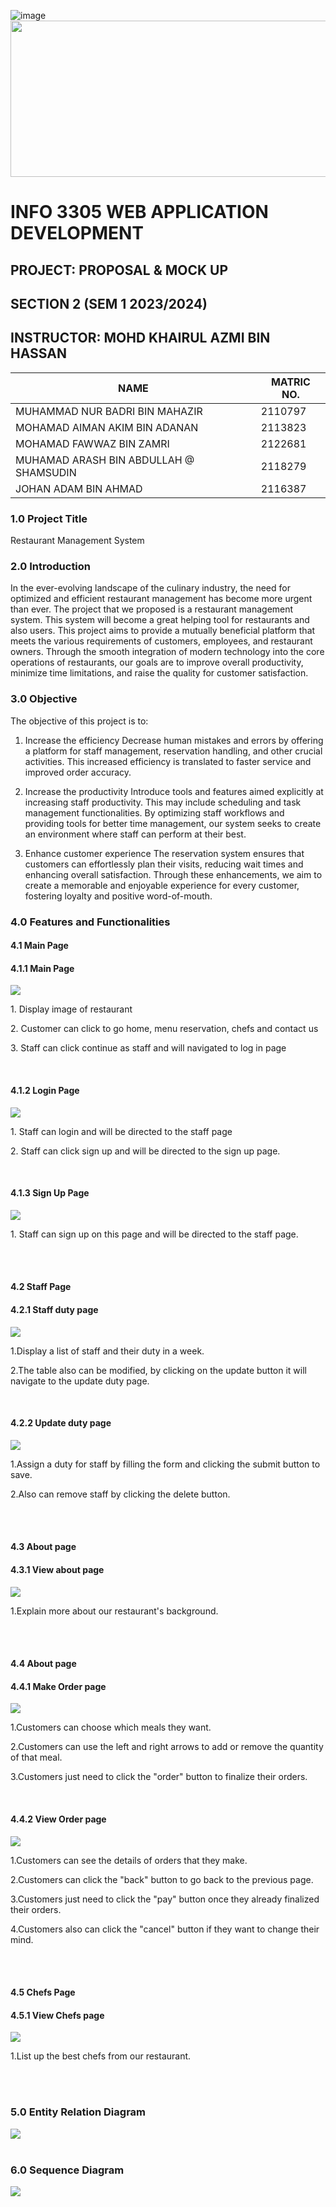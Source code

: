 ![image](https://github.com/Kaizo1610/Restaurant_Management_System/assets/147673571/2dbc7d3e-51ac-4e73-95bd-a1b6c7240fd0)<img src="logo IIUM.png" width="700" height="250">

# INFO 3305 WEB APPLICATION DEVELOPMENT 

## PROJECT: PROPOSAL & MOCK UP  
## SECTION 2 (SEM 1 2023/2024)
## INSTRUCTOR: MOHD KHAIRUL AZMI BIN HASSAN 

|               NAME                    | MATRIC NO.  |
| ---------------------------------     | ----------- |
| MUHAMMAD NUR BADRI BIN MAHAZIR        | 2110797     |
| MOHAMAD AIMAN AKIM BIN ADANAN         | 2113823     |
| MOHAMAD FAWWAZ BIN ZAMRI              | 2122681     |
| MUHAMAD ARASH BIN ABDULLAH @ SHAMSUDIN| 2118279     | 
| JOHAN ADAM BIN AHMAD                  | 2116387     |


### 1.0 Project Title
<p>Restaurant Management System</p>

### 2.0 Introduction
<p>  In the ever-evolving landscape of the culinary industry, the need for optimized and efficient restaurant management has become more urgent than ever. The project that we proposed is a restaurant management system. This system will become a great helping tool for restaurants and also users. This project aims to provide a mutually beneficial platform that meets the various requirements of customers, employees, and restaurant owners. Through the smooth integration of modern technology into the core operations of restaurants, our goals are to improve overall productivity, minimize time limitations, and raise the quality for customer satisfaction. </p>

### 3.0 Objective
<p>  The objective of this project is to:

1. Increase the efficiency
Decrease human mistakes and errors by offering a platform for staff management, reservation handling, and other crucial activities. This increased efficiency is translated to faster service and improved order accuracy.

2. Increase the productivity
Introduce tools and features aimed explicitly at increasing staff productivity. This may include scheduling and task management functionalities. By optimizing staff workflows and providing tools for better time management, our system seeks to create an environment where staff can perform at their best.

3. Enhance customer experience
The reservation system ensures that customers can effortlessly plan their visits, reducing wait times and enhancing overall satisfaction. Through these enhancements, we aim to create a memorable and enjoyable experience for every customer, fostering loyalty and positive word-of-mouth.
 </p>

### 4.0 Features and Functionalities
#### 4.1 Main Page
#### 4.1.1 Main Page
<img src="mianpage.png">
<p>1. Display image of restaurant</p>
<p>2. Customer can click to go home, menu reservation, chefs and contact us</p> 
<p>3. Staff can click continue as staff and will navigated to log in page</p><br>

#### 4.1.2 Login Page
<img src="Login Page.png">
<p>1. Staff can login and will be directed to the staff page</p>
<p>2. Staff can click  sign up and will be directed to the sign up page.</p><br>

#### 4.1.3 Sign Up Page
<img src="SignUp Page.png">
<p>1. Staff can sign up on this page and will be directed to the staff page.</p><br><br>


#### 4.2 Staff Page
#### 4.2.1 Staff duty page
<img src="staff1.png">
<p>1.Display a list of staff and their duty in a week.</p>
<p>2.The table also can be modified, by clicking on the update button it will navigate to the update duty page.</p><br>

#### 4.2.2 Update duty page
<img src="staff2.png">
<p>1.Assign a duty for staff by filling the form and clicking the submit button to save.</p>
<p>2.Also can remove staff by clicking the delete button. </p><br><br>


#### 4.3 About page
#### 4.3.1 View about page
<img src="about1.png">
<p>1.Explain more about our restaurant's background.</p><br><br>


#### 4.4 About page
#### 4.4.1 Make Order page
<img src="MakeOrder.png">
<p>1.Customers can choose which meals they want.</p>
<p>2.Customers can use the left and right arrows to add or remove the quantity of that meal.</p>
<p>3.Customers just need to click the "order" button to finalize their orders.</p><br>

#### 4.4.2 View Order page
<img src="ViewOrder.png">
<p>1.Customers can see the details of orders that they make.</p>
<p>2.Customers can click the "back" button to go back to the previous page.</p>
<p>3.Customers just need to click the "pay" button once they already finalized their orders.</p>
<p>4.Customers also can click the "cancel" button if they want to change their mind.</p><br><br>



#### 4.5 Chefs Page
#### 4.5.1 View Chefs page
<img src="chefs1.png">
<p>1.List up the best chefs from our restaurant.</p><br><br>


### 5.0 Entity Relation Diagram
<img src="ER Diagram.png"><br><br>

### 6.0 Sequence Diagram

<img src="WebProjectSD.png">



